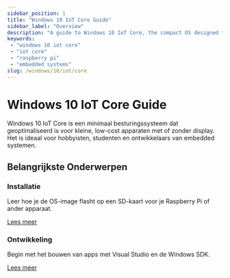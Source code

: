 ```yaml
---
sidebar_position: 1
title: "Windows 10 IoT Core Guide"
sidebar_label: "Overview"
description: "A guide to Windows 10 IoT Core, the compact OS designed for small, embedded devices like Raspberry Pi. Covers development and deployment."
keywords:
 - "windows 10 iot core"
 - "iot core"
 - "raspberry pi"
 - "embedded systems"
slug: /windows/10/iot/core
---
```


# Windows 10 IoT Core Guide

Windows 10 IoT Core is een minimaal besturingssysteem dat geoptimaliseerd is voor kleine, low-cost apparaten met of zonder display. Het is ideaal voor hobbyisten, studenten en ontwikkelaars van embedded systemen.

## Belangrijkste Onderwerpen

<div className="row">
 <div className="col col--6">
  <div className="card">
   <div className="card__header">
    <h3>Installatie</h3>
   </div>
   <div className="card__body">
    <p>Leer hoe je de OS-image flasht op een SD-kaart voor je Raspberry Pi of ander apparaat.</p>
   </div>
   <div className="card__footer">
    <a href="/docs/windows/iot/windows-10-iot-core/installation" className="button button--primary">Lees meer</a>
   </div>
  </div>
 </div>

 <div className="col col--6">
  <div className="card">
   <div className="card__header">
    <h3>Ontwikkeling</h3>
   </div>
   <div className="card__body">
    <p>Begin met het bouwen van apps met Visual Studio en de Windows SDK.</p>
   </div>
   <div className="card__footer">
    <a href="/docs/windows/iot/windows-10-iot-core/development" className="button button--primary">Lees meer</a>
   </div>
  </div>
 </div>
</div>